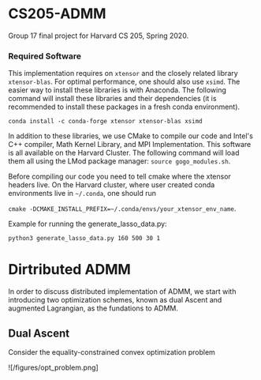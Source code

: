 # CS205-ADMM
Group 17 final project for Harvard CS 205, Spring 2020.
 
### Required Software

This implementation requires on `xtensor` and the closely related library `xtensor-blas`. 
For optimal performance, one should also use `xsimd`.
The easier way to install these libraries is with Anaconda. The following command will
install these libraries and their dependencies (it is recommended to install these packages in
a fresh conda environment).

```conda install -c conda-forge xtensor xtensor-blas xsimd```

In addition to these libraries, we use CMake to compile our code and Intel's C++ compiler, 
Math Kernel Library, and MPI Implementation. This software is all available on the Harvard Cluster.
The following command will load them all using the LMod package manager: `source gogo_modules.sh`.

Before compiling our code you need to tell cmake where the xtensor headers live. 
On the Harvard cluster, where user created conda environments live in 
`~/.conda`, one should run 

```cmake -DCMAKE_INSTALL_PREFIX=~/.conda/envs/your_xtensor_env_name```.

Example for running the generate_lasso_data.py:

```python3 generate_lasso_data.py 160 500 30 1```


# Dirtributed ADMM

In order to discuss distributed implementation of ADMM, we start with introducing two optimization schemes, known as dual Ascent and augmented Lagrangian, as the fundations to ADMM.

## Dual Ascent

Consider the equality-constrained convex optimization problem 

![/figures/opt_problem.png]

